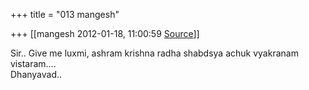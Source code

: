 +++
title = "013 mangesh"

+++
[[mangesh	2012-01-18, 11:00:59 [Source](https://groups.google.com/g/samskrita/c/EVAH7w1CE2U)]]



Sir.. Give me luxmi, ashram krishna radha shabdsya achuk vyakranam vistaram....  
Dhanyavad..

